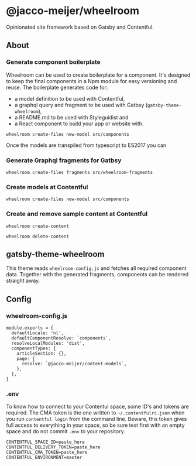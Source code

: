 # @jacco-meijer/wheelroom

Opinionated site framework based on Gatsby and Contentful.

## About

### Generate component boilerplate

Wheelroom can be used to create boilerplate for a component. It's designed to
keep the final components in a Npm module for easy versioning and reuse. The
boilerplate generates code for:

- a model definition to be used with Contentful,
- a graphql query and fragment to be used with Gatbsy (`gatsby-theme-wheelroom`),
- a README.md to be used with Styleguidist and
- a React component to build your app or website with.

```
wheelroom create-files new-model src/components
```

Once the models are transpiled from typescript to ES2017 you can

### Generate Graphql fragments for Gatbsy

```
wheelroom create-files fragments src/wheelroom-fragments
```

### Create models at Contentful

```
wheelroom create-files new-model src/components
```

### Create and remove sample content at Contentful
```
wheelroom create-content
```

```
wheelroom delete-content
```

## gatsby-theme-wheelroom

This theme reads `wheelroom-config.js` and fetches all required component data.
Together with the generated fragments, components can be rendered straight away.


## Config

### wheelroom-config.js
```
module.exports = {
  defaultLocale: 'nl',
  defaultComponentResolve: `components`,
  resolveLocalModules: 'dist',
  componentTypes: {
    articleSection: {},
    page: {
      resolve: `@jacco-meijer/content-models`,
    },
  },
}
```

### .env

To know how to connect to your Contentul space, some ID's and tokens are
required. The CMA token is the one written to `~/.contentfulrc.json` when you
run `contentful login` from the command line. Beware, this token gives full
access to everything in your space, so be sure test first with an empty space
and do not commit `.env` to your repository.

```
CONTENTFUL_SPACE_ID=paste_here
CONTENTFUL_DELIVERY_TOKEN=paste_here
CONTENTFUL_CMA_TOKEN=paste_here
CONTENTFUL_ENVIRONMENT=master
```